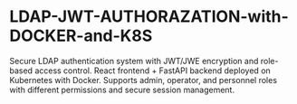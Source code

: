 # LDAP-JWT-AUTHORAZATION-with-DOCKER-and-K8S
Secure LDAP authentication system with JWT/JWE encryption and role-based access control. React frontend + FastAPI backend deployed on Kubernetes with Docker. Supports admin, operator, and personnel roles with different permissions and secure session management.
